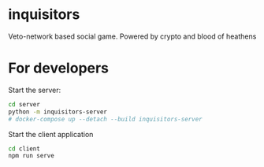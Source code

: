 # inquisitors

Veto-network based social game. Powered by crypto and blood of heathens

# For developers

Start the server:

```bash
cd server
python -m inquisitors-server
# docker-compose up --detach --build inquisitors-server
```

Start the client application

```bash
cd client
npm run serve
```
